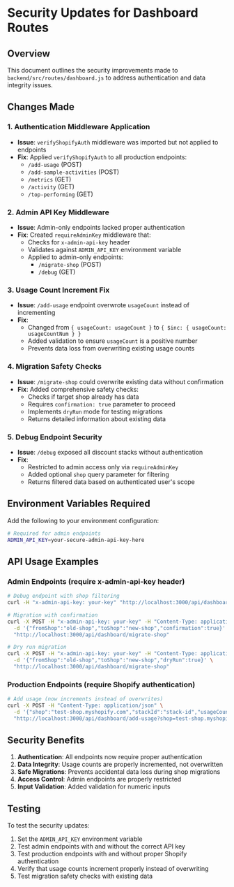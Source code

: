 # Security Updates for Dashboard Routes

## Overview

This document outlines the security improvements made to `backend/src/routes/dashboard.js` to address authentication and data integrity issues.

## Changes Made

### 1. Authentication Middleware Application

- **Issue**: `verifyShopifyAuth` middleware was imported but not applied to endpoints
- **Fix**: Applied `verifyShopifyAuth` to all production endpoints:
  - `/add-usage` (POST)
  - `/add-sample-activities` (POST)
  - `/metrics` (GET)
  - `/activity` (GET)
  - `/top-performing` (GET)

### 2. Admin API Key Middleware

- **Issue**: Admin-only endpoints lacked proper authentication
- **Fix**: Created `requireAdminKey` middleware that:
  - Checks for `x-admin-api-key` header
  - Validates against `ADMIN_API_KEY` environment variable
  - Applied to admin-only endpoints:
    - `/migrate-shop` (POST)
    - `/debug` (GET)

### 3. Usage Count Increment Fix

- **Issue**: `/add-usage` endpoint overwrote `usageCount` instead of incrementing
- **Fix**:
  - Changed from `{ usageCount: usageCount }` to `{ $inc: { usageCount: usageCountNum } }`
  - Added validation to ensure `usageCount` is a positive number
  - Prevents data loss from overwriting existing usage counts

### 4. Migration Safety Checks

- **Issue**: `/migrate-shop` could overwrite existing data without confirmation
- **Fix**: Added comprehensive safety checks:
  - Checks if target shop already has data
  - Requires `confirmation: true` parameter to proceed
  - Implements `dryRun` mode for testing migrations
  - Returns detailed information about existing data

### 5. Debug Endpoint Security

- **Issue**: `/debug` exposed all discount stacks without authentication
- **Fix**:
  - Restricted to admin access only via `requireAdminKey`
  - Added optional `shop` query parameter for filtering
  - Returns filtered data based on authenticated user's scope

## Environment Variables Required

Add the following to your environment configuration:

```bash
# Required for admin endpoints
ADMIN_API_KEY=your-secure-admin-api-key-here
```

## API Usage Examples

### Admin Endpoints (require x-admin-api-key header)

```bash
# Debug endpoint with shop filtering
curl -H "x-admin-api-key: your-key" "http://localhost:3000/api/dashboard/debug?shop=test-shop.myshopify.com"

# Migration with confirmation
curl -X POST -H "x-admin-api-key: your-key" -H "Content-Type: application/json" \
  -d '{"fromShop":"old-shop","toShop":"new-shop","confirmation":true}' \
  "http://localhost:3000/api/dashboard/migrate-shop"

# Dry run migration
curl -X POST -H "x-admin-api-key: your-key" -H "Content-Type: application/json" \
  -d '{"fromShop":"old-shop","toShop":"new-shop","dryRun":true}' \
  "http://localhost:3000/api/dashboard/migrate-shop"
```

### Production Endpoints (require Shopify authentication)

```bash
# Add usage (now increments instead of overwrites)
curl -X POST -H "Content-Type: application/json" \
  -d '{"shop":"test-shop.myshopify.com","stackId":"stack-id","usageCount":5}' \
  "http://localhost:3000/api/dashboard/add-usage?shop=test-shop.myshopify.com"
```

## Security Benefits

1. **Authentication**: All endpoints now require proper authentication
2. **Data Integrity**: Usage counts are properly incremented, not overwritten
3. **Safe Migrations**: Prevents accidental data loss during shop migrations
4. **Access Control**: Admin endpoints are properly restricted
5. **Input Validation**: Added validation for numeric inputs

## Testing

To test the security updates:

1. Set the `ADMIN_API_KEY` environment variable
2. Test admin endpoints with and without the correct API key
3. Test production endpoints with and without proper Shopify authentication
4. Verify that usage counts increment properly instead of overwriting
5. Test migration safety checks with existing data
